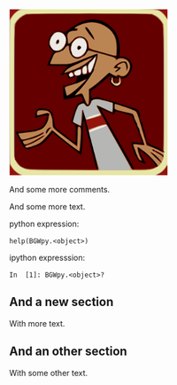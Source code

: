 
<a href="url"><img src="https://github.com/GkAntonius/testrepo/blob/master/doc/gandhi.png" height="300" ></a><br clear="all" />



And some more comments.


And some more text.


python expression:

    help(BGWpy.<object>)

ipython expresssion:

    In  [1]: BGWpy.<object>?





And a new section
-----------------

With more text.


And an other section
--------------------

With some other text.



